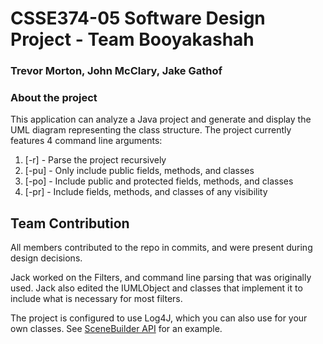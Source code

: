# CSSE374-05 Software Design Project - Team Booyakashah
### Trevor Morton, John McClary, Jake Gathof


### About the project
This application can analyze a Java project and generate and display the UML diagram representing the class structure. 
The project currently features 4 command line arguments: 

1. [-r] - Parse the project recursively
2. [-pu] - Only include public fields, methods, and classes
3. [-po] - Include public and protected fields, methods, and classes
4. [-pr] - Include fields, methods, and classes of any visibility


## Team Contribution
All members contributed to the repo in commits, and were present during design decisions.

Jack worked on the Filters, and command line parsing that was originally used. 
Jack also edited the IUMLObject and classes that implement it to include what is necessary for most filters.

The project is configured to use Log4J, which you can also use for your own classes. See [SceneBuilder API](/src/main/java/csse374/revengd/soot/SceneBuilder.java) for an example. 
